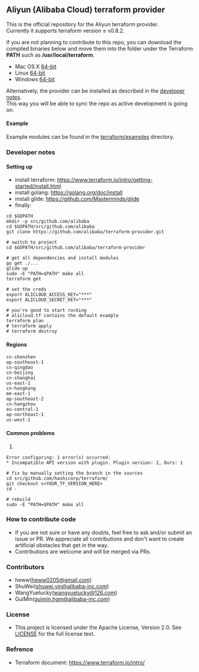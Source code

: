 ## Aliyun (Alibaba Cloud) terraform provider

This is the official repository for the Aliyun terraform provider.  
Currently it supports terraform version ≥ v0.8.2.

If you are not planning to contribute to this repo, you can download the compiled binaries below and move 
them into the folder under the Terraform **PATH** such as **/usr/local/terraform**.

* Mac OS X  [64-bit](http://tf-mac.oss-cn-shanghai.aliyuncs.com/terraform-provider-alicloud.zip )
* Linux  [64-bit](http://tf-linux.oss-cn-shanghai.aliyuncs.com/terraform-provider-alicloud.zip )
* Windows  [64-bit](http://tf-windows.oss-cn-shanghai.aliyuncs.com/terraform-provider-alicloud.exe)

Alternatively, the provider can be installed as described in the [developer notes](#developer-notes).  
This way you will be able to sync the repo as active development is going on.

#### Example

Example modules can be found in the [terraform/examples](terraform/examples) directory.

### Developer notes

#### Setting up
* install terraform: https://www.terraform.io/intro/getting-started/install.html
* install golang:    https://golang.org/doc/install
* install glide: https://github.com/Masterminds/glide
* finally:

```
cd $GOPATH
mkdir -p src/github.com/alibaba
cd $GOPATH/src/github.com/alibaba
git clone https://github.com/alibaba/terraform-provider.git

# switch to project
cd $GOPATH/src/github.com/alibaba/terraform-provider

# get all dependencies and install modules
go get ./...
glide up
sudo -E "PATH=$PATH" make all
terraform get

# set the creds
export ALICLOUD_ACCESS_KEY="***"
export ALICLOUD_SECRET_KEY="***"

# you're good to start rocking
# alicloud.tf contains the default example
terraform plan
# terraform apply
# terraform destroy
```

#### Regions
```
cn-shenzhen
ap-southeast-1
cn-qingdao
cn-beijing
cn-shanghai
us-east-1
cn-hongkong
me-east-1
ap-southeast-2
cn-hangzhou
eu-central-1
ap-northeast-1
us-west-1
```

#### Common problems

1.
```
Error configuring: 1 error(s) occurred:
* Incompatible API version with plugin. Plugin version: 2, Ours: 1

# fix by manually setting the branch in the sources
cd src/github.com/hashicorp/terraform/
git checkout v<YOUR_TF_VERSION_HERE>
cd -

# rebuild
sudo -E "PATH=$PATH" make all
```


### How to contribute code
* If you are not sure or have any doubts, feel free to ask and/or submit an issue or PR. We appreciate all contributions and don't want to create artificial obstacles that get in the way.
* Contributions are welcome and will be merged via PRs.

### Contributors
* heww(heww0205@gmail.com)
* ShuWei(shuwei.yin@alibaba-inc.com)
* WangYuelucky(wangyuelucky@126.com)
* GuiMin(guimin.hgm@alibaba-inc.com)

### License
* This project is licensed under the Apache License, Version 2.0. See [LICENSE](https://github.com/alibaba/terraform-provider/blob/master/LICENSE) for the full license text.

### Refrence
* Terraform document: https://www.terraform.io/intro/
